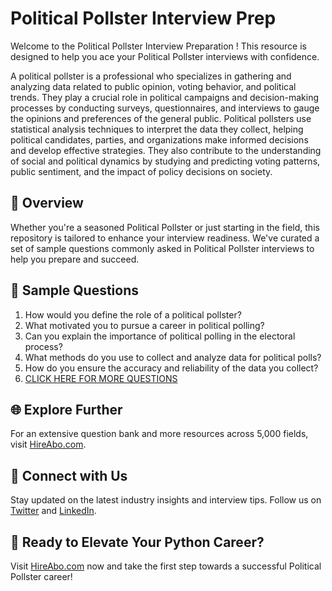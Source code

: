 # Political Pollster Interview Prep

Welcome to the Political Pollster Interview Preparation ! This resource is designed to help you ace your Political Pollster interviews with confidence.

A political pollster is a professional who specializes in gathering and analyzing data related to public opinion, voting behavior, and political trends. They play a crucial role in political campaigns and decision-making processes by conducting surveys, questionnaires, and interviews to gauge the opinions and preferences of the general public. Political pollsters use statistical analysis techniques to interpret the data they collect, helping political candidates, parties, and organizations make informed decisions and develop effective strategies. They also contribute to the understanding of social and political dynamics by studying and predicting voting patterns, public sentiment, and the impact of policy decisions on society.

## 🚀 Overview

Whether you're a seasoned Political Pollster or just starting in the field, this repository is tailored to enhance your interview readiness. We've curated a set of sample questions commonly asked in Political Pollster interviews to help you prepare and succeed.

## 📝 Sample Questions

1. How would you define the role of a political pollster?
2. What motivated you to pursue a career in political polling?
3. Can you explain the importance of political polling in the electoral process?
4. What methods do you use to collect and analyze data for political polls?
5. How do you ensure the accuracy and reliability of the data you collect?
6. [CLICK HERE FOR MORE QUESTIONS](https://hireabo.com/job/7_1_40/Political%20Pollster)

## 🌐 Explore Further

For an extensive question bank and more resources across 5,000 fields, visit [HireAbo.com](https://www.hireabo.com).

## 📱 Connect with Us

Stay updated on the latest industry insights and interview tips. Follow us on [Twitter](https://twitter.com/hireabo) and [LinkedIn](https://www.linkedin.com/in/hire-abo-3609972a8/).

## 🚀 Ready to Elevate Your Python Career?

Visit [HireAbo.com](https://www.hireabo.com) now and take the first step towards a successful Political Pollster career!